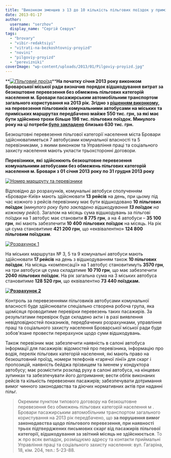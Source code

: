 ```yaml
---
title: "Виконком зменшив з 13 до 10 кількість пільгових поїздок у приміських комунальних автобусах"
date: 2013-01-17
author: 
  username: "serzhov"
  display_name: "Сергій Севрук"
tags: 
  - "brovary"
  - "vibir-redaktsiyi"
  - "vitrati-na-bezkoshtovniy-proyizd"
  - "novini"
  - "pilgoviy-proyizd"
  - "perevizniki"
coverImage: "wp-content/uploads/2013/01/Pilgoviy-proyizd.jpg"
---
```


**_[![](https://mpz.brovary.org/wp-content/uploads/2013/01/Pilgoviy-proyizd.jpg "Пільговий проїзд")](https://mpz.brovary.org/wp-content/uploads/2013/01/Pilgoviy-proyizd.jpg)_****На початку січня 2013 року виконком Броварської міської ради визначив порядок відшкодування витрат за безкоштовне перевезення без обмежень пільгових категорій населення м. Бровари пасажирським автомобільним транспортом загального користування на 2013 рік. Згідно з [рішенням виконкому](http://docs.pravo-znaty.org.ua/p6502/08.01.2013/06), на перевезення пільговиків комунальними автобусами на міських та приміських маршрутах передбачено майже 550 тис. грн, за які має бути здійснено трохи більше 198 тис. пільгових поїздок. Минулого року на ці потреби [було закладено](http://docs.pravo-znaty.org.ua/p110/10.01.2012/12) близько 630 тис. грн.**

Безкоштовні перевезення пільгової категорії населення міста Бровари здійснюватиметься 7 автобусами комунальної власності та 5 перевізниками, з якими виконком та Управління праці та соціального захисту населення мають укласти трьохсторонні договори.

**Перевізники, які здійснюють безкоштовне перевезення** **комунальними автобусами без обмежень пільгових категорій населення м. Бровари** **з 01 січня 2013 року по 31 грудня 2013 року**

[![](https://mpz.brovary.org/wp-content/uploads/2013/01/Nomer-marshrutu.jpg "Номер маршруту та перевізники")](https://mpz.brovary.org/wp-content/uploads/2013/01/Nomer-marshrutu.jpg)

Відповідно до розрахунків, комунальні автобуси сполученням «Бровари-Київ» мають здійснювати **13** **рейсів** на день, при цьому під час кожного з рейсів перевізнику має бути відшкодовано **10** **пільгових поїздок** (_минулого року було закладено відшкодування **13 поїздок** на кожному рейсі_). Загалом на місяць сума відшкодувань за пільгові поїздки на 1 автобус має становити **8 775** **грн**, а на 4 автобуси – **35 100 грн**, які мають забезпечити **10 400** **пільгових поїздок** на місяць. На рік ця сума становитиме **421 200 грн**, що «еквівалентно» **124 800 пільговим поїздкам**.

[![](https://mpz.brovary.org/wp-content/uploads/2013/01/Rozrahunok-1.png "Розрахунок 1")](https://mpz.brovary.org/wp-content/uploads/2013/01/Rozrahunok-1.png)

На міських маршрутах № 3, 5 та 9 комунальні автобуси мають здійснювати **17 рейсів** на день з відшкодуванням також **10 пільгових поїздок**. На місяць «компенсації» на 1 автобус становитимуть **3570 грн**, на три автобуси ця сума складатиме **10 710 грн**, що має забезпечити **2040** **пільгових поїздок**. На рік загальна сума на 3 міських автобуса становитиме **128 520 грн**, що еквівалентно **73 440 поїздкам.**

**[![](https://mpz.brovary.org/wp-content/uploads/2013/01/Rozrahunok-2.png "Розрахунок 2")](https://mpz.brovary.org/wp-content/uploads/2013/01/Rozrahunok-2.png)**

Контроль за перевезеннями пільговиків автобусами комунальної власності буде здійснювати спеціально створена робоча група, яка щомісяця проводитиме перевірки перевезень таких пасажирів. За результатами перевірок буде складено акти і в разі виявлення невідповідностей показників, передбачених розрахунками, управління праці та соціального захисту населення Броварської міської ради буде зобов'язане провести перерахунок щодо суми відшкодувань.

Також перевізник має забезпечити наявність в салоні автобуса інформації для пасажирів: відомостей про перевізника, інформацію про водія, перелік пільгових категорій населення, які мають право на безкоштовний проїзд, номери телефонів «гарячої лінії» для скарг і пропозицій, наявність бейджа прізвищем та іменем у кондуктора автобусу; має розмістити розклад руху в салоні автобуса, на кінцевих зупинках та забезпечувати його дотримання; вести облік виконаних рейсів та кількість перевезених пасажирів; забезпечувати дотримання вимог чинного законодавства та діючих нормативних актів при наданні пільг.

> Окремим пунктом типового договору на безкоштовне перевезення без обмежень пільгових категорій населення м . Бровари пасажирським автомобільним транспортом загального користування на 2013 рік передбачено, що **за порушення вимог законодавства щодо пільгового перевезення, при наявності трьох підтверджених письмових скарг від пасажирів пільгової категорії, відшкодування за звітний місяць не здійснюється**. То ж про всяк випадок, розміщуємо адресу та контакти приймальні Управління праці та соціального захисту населення: вул. Гагаріна, 18, кім. 204, тел.: 5-23-88.
